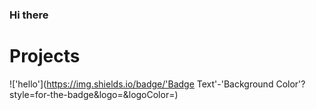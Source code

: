 ### Hi there 


# Projects

!['hello'](https://img.shields.io/badge/'Badge Text'-'Background Color'?style=for-the-badge&logo=<Icon Name>&logoColor=<Logo Color>)
